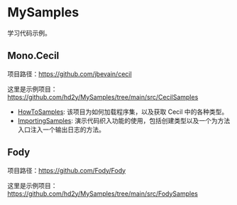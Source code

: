 # MySamples

学习代码示例。

## Mono.Cecil

项目路径：https://github.com/jbevain/cecil

这里是示例项目：https://github.com/hd2y/MySamples/tree/main/src/CecilSamples

+ [HowToSamples](https://github.com/hd2y/MySamples/tree/main/src/CecilSamples/HowToSamples): 该项目为如何加载程序集，以及获取 Cecil 中的各种类型。
+ [ImportingSamples](https://github.com/hd2y/MySamples/tree/main/src/CecilSamples/ImportingSamples): 演示代码织入功能的使用，包括创建类型以及一个为方法入口注入一个输出日志的方法。

## Fody

项目路径：https://github.com/Fody/Fody

这里是示例项目：https://github.com/hd2y/MySamples/tree/main/src/FodySamples
